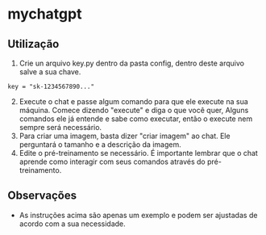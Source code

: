 # mychatgpt

## Utilização

1. Crie un arquivo key.py dentro da pasta config, dentro deste arquivo salve a sua chave.

```
key = "sk-1234567890..."
```
2. Execute o chat e passe algum comando para que ele execute na sua máquina. Comece dizendo "execute" e diga o que você quer, Alguns comandos ele já entende e sabe como executar, então o execute nem sempre será necessário.
3. Para criar uma imagem, basta dizer "criar imagem" ao chat. Ele perguntará o tamanho e a descrição da imagem.
4. Edite o pré-treinamento se necessário. É importante lembrar que o chat aprende como interagir com seus comandos através do pré-treinamento.

## Observações

- As instruções acima são apenas um exemplo e podem ser ajustadas de acordo com a sua necessidade.